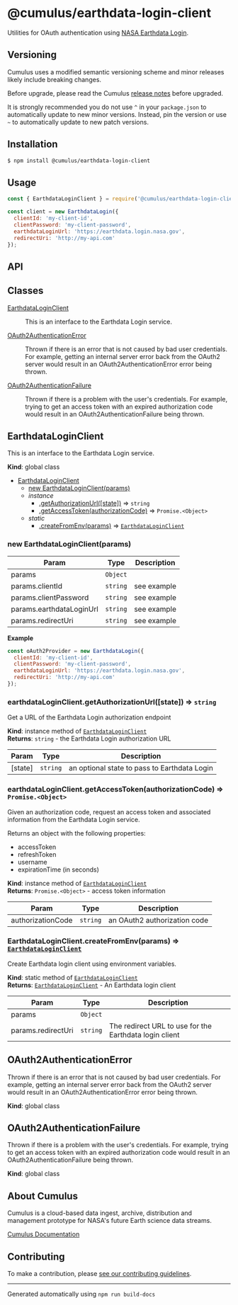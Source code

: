 # @cumulus/earthdata-login-client

Utilities for OAuth authentication using
[NASA Earthdata Login](https://urs.earthdata.nasa.gov/).

## Versioning

Cumulus uses a modified semantic versioning scheme and minor releases likely
include breaking changes.

Before upgrade, please read the Cumulus
[release notes](https://github.com/nasa/cumulus/releases) before upgraded.

It is strongly recommended you do not use `^` in your `package.json` to
automatically update to new minor versions. Instead, pin the version or use `~`
to automatically update to new patch versions.

## Installation

```bash
$ npm install @cumulus/earthdata-login-client
```

## Usage

```js
const { EarthdataLoginClient } = require('@cumulus/earthdata-login-client');

const client = new EarthdataLogin({
  clientId: 'my-client-id',
  clientPassword: 'my-client-password',
  earthdataLoginUrl: 'https://earthdata.login.nasa.gov',
  redirectUri: 'http://my-api.com'
});
```

## API

## Classes

<dl>
<dt><a href="#EarthdataLoginClient">EarthdataLoginClient</a></dt>
<dd><p>This is an interface to the Earthdata Login service.</p>
</dd>
<dt><a href="#OAuth2AuthenticationError">OAuth2AuthenticationError</a></dt>
<dd><p>Thrown if there is an error that is not caused by bad user credentials.
For example, getting an internal server error back from the OAuth2 server
would result in an OAuth2AuthenticationError error being thrown.</p>
</dd>
<dt><a href="#OAuth2AuthenticationFailure">OAuth2AuthenticationFailure</a></dt>
<dd><p>Thrown if there is a problem with the user&#39;s credentials.  For example,
trying to get an access token with an expired authorization code would result
in an OAuth2AuthenticationFailure being thrown.</p>
</dd>
</dl>

<a name="EarthdataLoginClient"></a>

## EarthdataLoginClient
This is an interface to the Earthdata Login service.

**Kind**: global class  

* [EarthdataLoginClient](#EarthdataLoginClient)
    * [new EarthdataLoginClient(params)](#new_EarthdataLoginClient_new)
    * _instance_
        * [.getAuthorizationUrl([state])](#EarthdataLoginClient+getAuthorizationUrl) ⇒ <code>string</code>
        * [.getAccessToken(authorizationCode)](#EarthdataLoginClient+getAccessToken) ⇒ <code>Promise.&lt;Object&gt;</code>
    * _static_
        * [.createFromEnv(params)](#EarthdataLoginClient.createFromEnv) ⇒ [<code>EarthdataLoginClient</code>](#EarthdataLoginClient)

<a name="new_EarthdataLoginClient_new"></a>

### new EarthdataLoginClient(params)

| Param | Type | Description |
| --- | --- | --- |
| params | <code>Object</code> |  |
| params.clientId | <code>string</code> | see example |
| params.clientPassword | <code>string</code> | see example |
| params.earthdataLoginUrl | <code>string</code> | see example |
| params.redirectUri | <code>string</code> | see example |

**Example**  
```js
const oAuth2Provider = new EarthdataLogin({
  clientId: 'my-client-id',
  clientPassword: 'my-client-password',
  earthdataLoginUrl: 'https://earthdata.login.nasa.gov',
  redirectUri: 'http://my-api.com'
});
```
<a name="EarthdataLoginClient+getAuthorizationUrl"></a>

### earthdataLoginClient.getAuthorizationUrl([state]) ⇒ <code>string</code>
Get a URL of the Earthdata Login authorization endpoint

**Kind**: instance method of [<code>EarthdataLoginClient</code>](#EarthdataLoginClient)  
**Returns**: <code>string</code> - the Earthdata Login authorization URL  

| Param | Type | Description |
| --- | --- | --- |
| [state] | <code>string</code> | an optional state to pass to Earthdata Login |

<a name="EarthdataLoginClient+getAccessToken"></a>

### earthdataLoginClient.getAccessToken(authorizationCode) ⇒ <code>Promise.&lt;Object&gt;</code>
Given an authorization code, request an access token and associated
information from the Earthdata Login service.

Returns an object with the following properties:

- accessToken
- refreshToken
- username
- expirationTime (in seconds)

**Kind**: instance method of [<code>EarthdataLoginClient</code>](#EarthdataLoginClient)  
**Returns**: <code>Promise.&lt;Object&gt;</code> - access token information  

| Param | Type | Description |
| --- | --- | --- |
| authorizationCode | <code>string</code> | an OAuth2 authorization code |

<a name="EarthdataLoginClient.createFromEnv"></a>

### EarthdataLoginClient.createFromEnv(params) ⇒ [<code>EarthdataLoginClient</code>](#EarthdataLoginClient)
Create Earthdata login client using environment variables.

**Kind**: static method of [<code>EarthdataLoginClient</code>](#EarthdataLoginClient)  
**Returns**: [<code>EarthdataLoginClient</code>](#EarthdataLoginClient) - An Earthdata login client  

| Param | Type | Description |
| --- | --- | --- |
| params | <code>Object</code> |  |
| params.redirectUri | <code>string</code> | The redirect URL to use for the Earthdata login client |

<a name="OAuth2AuthenticationError"></a>

## OAuth2AuthenticationError
Thrown if there is an error that is not caused by bad user credentials.
For example, getting an internal server error back from the OAuth2 server
would result in an OAuth2AuthenticationError error being thrown.

**Kind**: global class  
<a name="OAuth2AuthenticationFailure"></a>

## OAuth2AuthenticationFailure
Thrown if there is a problem with the user's credentials.  For example,
trying to get an access token with an expired authorization code would result
in an OAuth2AuthenticationFailure being thrown.

**Kind**: global class  

## About Cumulus

Cumulus is a cloud-based data ingest, archive, distribution and management
prototype for NASA's future Earth science data streams.

[Cumulus Documentation](https://nasa.github.io/cumulus)

## Contributing

To make a contribution, please
[see our contributing guidelines](https://github.com/nasa/cumulus/blob/master/CONTRIBUTING.md).

---
Generated automatically using `npm run build-docs`
